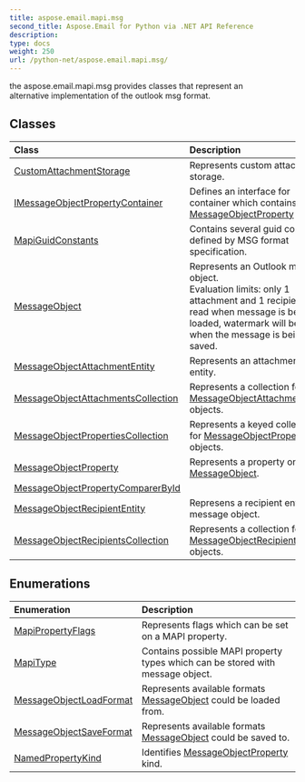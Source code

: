 ```yaml
---
title: aspose.email.mapi.msg
second_title: Aspose.Email for Python via .NET API Reference
description: 
type: docs
weight: 250
url: /python-net/aspose.email.mapi.msg/
---
```



the aspose.email.mapi.msg provides classes that represent an<br/>            alternative implementation of the outlook msg format.

## Classes
| Class | Description |
| :- | :- |
|[CustomAttachmentStorage](/python-net/aspose.email.mapi.msg/customattachmentstorage/)|Represents custom attachment storage.|
|[IMessageObjectPropertyContainer](/python-net/aspose.email.mapi.msg/imessageobjectpropertycontainer/)|Defines an interface for container which contains [MessageObjectProperty](/python-net/aspose.email.mapi.msg/messageobjectproperty/) entries.|
|[MapiGuidConstants](/python-net/aspose.email.mapi.msg/mapiguidconstants/)|Contains several guid constants defined by MSG format specification.|
|[MessageObject](/python-net/aspose.email.mapi.msg/messageobject/)|Represents an Outlook message object.<br/>            Evaluation limits: only 1 attachment and 1 recipient are read when message is being loaded, watermark will be added when the message is being saved.|
|[MessageObjectAttachmentEntity](/python-net/aspose.email.mapi.msg/messageobjectattachmententity/)|Represents an attachment entity.|
|[MessageObjectAttachmentsCollection](/python-net/aspose.email.mapi.msg/messageobjectattachmentscollection/)|Represents a collection for [MessageObjectAttachmentEntity](/python-net/aspose.email.mapi.msg/messageobjectattachmententity/) objects.|
|[MessageObjectPropertiesCollection](/python-net/aspose.email.mapi.msg/messageobjectpropertiescollection/)|Represents a keyed collection for [MessageObjectProperty](/python-net/aspose.email.mapi.msg/messageobjectproperty/) objects.|
|[MessageObjectProperty](/python-net/aspose.email.mapi.msg/messageobjectproperty/)|Represents a property on a [MessageObject](/python-net/aspose.email.mapi.msg/messageobject/).|
|[MessageObjectPropertyComparerById](/python-net/aspose.email.mapi.msg/messageobjectpropertycomparerbyid/)||
|[MessageObjectRecipientEntity](/python-net/aspose.email.mapi.msg/messageobjectrecipiententity/)|Represens a recipient entry in message object.|
|[MessageObjectRecipientsCollection](/python-net/aspose.email.mapi.msg/messageobjectrecipientscollection/)|Represents a collection for [MessageObjectRecipientEntity](/python-net/aspose.email.mapi.msg/messageobjectrecipiententity/) objects.|
## Enumerations
| Enumeration | Description |
| :- | :- |
|[MapiPropertyFlags](/python-net/aspose.email.mapi.msg/mapipropertyflags/)|Represents flags which can be set on a MAPI property.|
|[MapiType](/python-net/aspose.email.mapi.msg/mapitype/)|Contains possible MAPI property types which can be stored with message object.|
|[MessageObjectLoadFormat](/python-net/aspose.email.mapi.msg/messageobjectloadformat/)|Represents available formats [MessageObject](/python-net/aspose.email.mapi.msg/messageobject/) could be loaded from.|
|[MessageObjectSaveFormat](/python-net/aspose.email.mapi.msg/messageobjectsaveformat/)|Represents available formats [MessageObject](/python-net/aspose.email.mapi.msg/messageobject/) could be saved to.|
|[NamedPropertyKind](/python-net/aspose.email.mapi.msg/namedpropertykind/)|Identifies [MessageObjectProperty](/python-net/aspose.email.mapi.msg/messageobjectproperty/) kind.|
